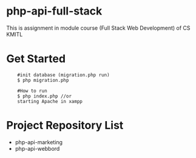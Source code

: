 # php-api-full-stack
This is assignment in module course (Full Stack Web Development) of CS KMITL

# Get Started
```
    #init database (migration.php run)
    $ php migration.php

    #How to run
    $ php index.php //or
    starting Apache in xampp
```

# Project Repository List
- php-api-marketing 
- php-api-webbord